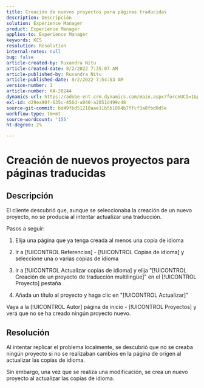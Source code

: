 ```yaml
---
title: Creación de nuevos proyectos para páginas traducidas
description: Descripción
solution: Experience Manager
product: Experience Manager
applies-to: Experience Manager
keywords: KCS
resolution: Resolution
internal-notes: null
bug: false
article-created-by: Ruxandra Nitu
article-created-date: 8/2/2022 7:35:07 AM
article-published-by: Ruxandra Nitu
article-published-date: 8/2/2022 7:54:53 AM
version-number: 1
article-number: KA-20244
dynamics-url: https://adobe-ent.crm.dynamics.com/main.aspx?forceUCI=1&pagetype=entityrecord&etn=knowledgearticle&id=113b629f-3512-ed11-b83d-0022480867bd
exl-id: d29ea90f-635c-456d-a040-a2051d499c48
source-git-commit: bd49fbd51210aae11b5b1084b7ffcf3a8fbd0d5e
workflow-type: tm+mt
source-wordcount: '155'
ht-degree: 2%

---
```


# Creación de nuevos proyectos para páginas traducidas

## Descripción


El cliente descubrió que, aunque se seleccionaba la creación de un nuevo proyecto, no se producía al intentar actualizar una traducción.

Pasos a seguir:

1. Elija una página que ya tenga creada al menos una copia de idioma

2. Ir a [!UICONTROL Referencias] - [!UICONTROL Copias de idioma] y seleccione una o varias copias de idioma

3. Ir a [!UICONTROL Actualizar copias de idioma] y elija &quot;[!UICONTROL Creación de un proyecto de traducción multilingüe]&quot; en el [!UICONTROL Proyecto] pestaña

4. Añada un título al proyecto y haga clic en &quot;[!UICONTROL Actualizar]&quot;

Vaya a la [!UICONTROL Autor] página de inicio - [!UICONTROL Proyectos] y verá que no se ha creado ningún proyecto nuevo.


## Resolución


Al intentar replicar el problema localmente, se descubrió que no se creaba ningún proyecto si no se realizaban cambios en la página de origen al actualizar las copias de idioma.

Sin embargo, una vez que se realiza una modificación, se crea un nuevo proyecto al actualizar las copias de idioma.
